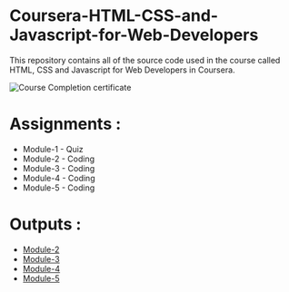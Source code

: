 # Coursera-HTML-CSS-and-Javascript-for-Web-Developers

This repository contains all of the source code used in the course called HTML, CSS and Javascript for Web Developers in Coursera.

![Course Completion certificate](https://github.com/siddartha19/Coursera-HTML-CSS-and-Javascript-for-Web-Developers/blob/master/Certifate.PNG)


# Assignments :

* Module-1 - Quiz 
* Module-2 - Coding
* Module-3 - Coding
* Module-4 - Coding
* Module-5 - Coding


# Outputs :

* [Module-2](https://spardn.github.io/Coursera-HTML-CSS-and-JavaScript-for-Web-Developers-master/Assignments/module-2/index.html)
* [Module-3](https://spardn.github.io/Coursera-HTML-CSS-and-JavaScript-for-Web-Developers-master/Assignments/module-3/index.html)
* [Module-4](https://spardn.github.io/Coursera-HTML-CSS-and-JavaScript-for-Web-Developers-master/Assignments/module-4/index.html)
* [Module-5](https://spardn.github.io/Coursera-HTML-CSS-and-JavaScript-for-Web-Developers-master/Assignments/module-5/index.html)
